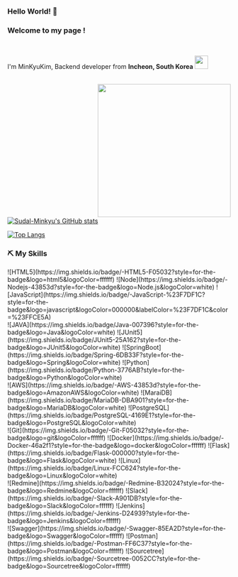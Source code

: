 ### Hello World! 👋

<h3>Welcome to my page !</h3>
</br>
<p>I'm MinKyuKim, Backend developer from <b>Incheon, South Korea</b>
<img src="https://cdn-icons-png.flaticon.com/512/330/330591.png" width="30"/></p>

<br />


<img align="right" src="https://blogfiles.pstatic.net/MjAyMjA3MDFfMTc5/MDAxNjU2NjU4MjY3NzYz.Igvodo9scE3z2Jx7FAJ39pEdZlx4qb4NbVHxAJnPGpIg.3UZQFcmk327WJmj0KRxU_q2JEfo_8WurC3iR-CVJ__og.JPEG.gkstls2006/%EC%88%98%EB%8B%AC.jpeg?type=w2" width=300 />

[![Sudal-Minkyu's GitHub stats](https://github-readme-stats.vercel.app/api?username=Sudal-Minkyu&count_private=true&show_icons=true&theme=tokyonight)](https://github.com/anuraghazra/github-readme-stats)

[![Top Langs](https://github-readme-stats.vercel.app/api/top-langs/?username=Sudal-Minkyu&layout=compact)](https://github.com/anuraghazra/github-readme-stats)


<h3> ⛏️ My Skills </h3>
![HTML5](https://img.shields.io/badge/-HTML5-F05032?style=for-the-badge&logo=html5&logoColor=ffffff)
![Node](https://img.shields.io/badge/-Nodejs-43853d?style=for-the-badge&logo=Node.js&logoColor=white)
![JavaScript](https://img.shields.io/badge/-JavaScript-%23F7DF1C?style=for-the-badge&logo=javascript&logoColor=000000&labelColor=%23F7DF1C&color=%23FFCE5A)
<br/>
![JAVA](https://img.shields.io/badge/Java-007396?style=for-the-badge&logo=Java&logoColor=white)
![JUnit5](https://img.shields.io/badge/JUnit5-25A162?style=for-the-badge&logo=JUnit5&logoColor=white)
![SpringBoot](https://img.shields.io/badge/Spring-6DB33F?style=for-the-badge&logo=Spring&logoColor=white)
![Python](https://img.shields.io/badge/Python-3776AB?style=for-the-badge&logo=Python&logoColor=white)
<br/>
![AWS](https://img.shields.io/badge/-AWS-43853d?style=for-the-badge&logo=AmazonAWS&logoColor=white)
![MaraiDB](https://img.shields.io/badge/MariaDB-DBA901?style=for-the-badge&logo=MariaDB&logoColor=white)
![PostgreSQL](https://img.shields.io/badge/PostgreSQL-4169E1?style=for-the-badge&logo=PostgreSQL&logoColor=white)
<br/>
![Git](https://img.shields.io/badge/-Git-F05032?style=for-the-badge&logo=git&logoColor=ffffff)
![Docker](https://img.shields.io/badge/-Docker-46a2f1?style=for-the-badge&logo=docker&logoColor=ffffff)
![Flask](https://img.shields.io/badge/Flask-000000?style=for-the-badge&logo=Flask&logoColor=white)
![Linux](https://img.shields.io/badge/Linux-FCC624?style=for-the-badge&logo=Linux&logoColor=white)
<br/>
![Redmine](https://img.shields.io/badge/-Redmine-B32024?style=for-the-badge&logo=Redmine&logoColor=ffffff)
![Slack](https://img.shields.io/badge/-Slack-A901DB?style=for-the-badge&logo=Slack&logoColor=ffffff)
![Jenkins](https://img.shields.io/badge/-Jenkins-D24939?style=for-the-badge&logo=Jenkins&logoColor=ffffff)
<br/>
![Swagger](https://img.shields.io/badge/-Swagger-85EA2D?style=for-the-badge&logo=Swagger&logoColor=ffffff)
![Postman](https://img.shields.io/badge/-Postman-FF6C37?style=for-the-badge&logo=Postman&logoColor=ffffff)
![Sourcetree](https://img.shields.io/badge/-Sourcetree-0052CC?style=for-the-badge&logo=Sourcetree&logoColor=ffffff)
